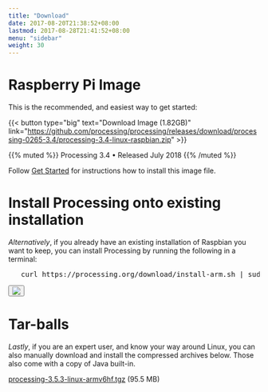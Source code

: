 ```yaml
---
title: "Download"
date: 2017-08-20T21:38:52+08:00
lastmod: 2017-08-28T21:41:52+08:00
menu: "sidebar"
weight: 30
---
```


# Raspberry Pi Image

This is the recommended, and easiest way to get started:

{{< button type="big" text="Download Image (1.82GB)" link="https://github.com/processing/processing/releases/download/processing-0265-3.4/processing-3.4-linux-raspbian.zip" >}}


{{% muted %}}
Processing 3.4 • Released July 2018
{{% /muted %}}


Follow [Get Started](../get-started) for instructions how to install this image file.

# Install Processing onto existing installation

_Alternatively_, if you already have an existing installation of Raspbian you want to keep, you can install Processing by running the following in a terminal:

<div class="download-shell">
	<pre class="shell-command">
   curl https://processing.org/download/install-arm.sh | sudo sh</pre>
	<button class="shell-copy"><img src="/media/copy.png"></img></button>
</div>

# Tar-balls

_Lastly_, if you are an expert user, and know your way around Linux, you can also manually download and install the compressed archives below. Those also come with a copy of Java built-in.

[processing-3.5.3-linux-armv6hf.tgz](https://github.com/processing/processing/releases/download/processing-0269-3.5.3/processing-3.5.3-linux-armv6hf.tgz) (95.5 MB)
